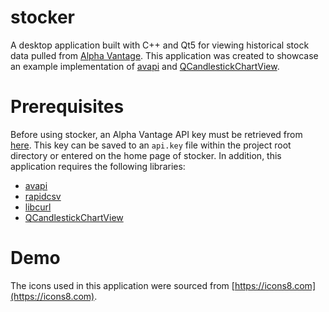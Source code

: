 # stocker
A desktop application built with C++ and Qt5 for viewing historical stock data pulled from [Alpha Vantage](https://www.alphavantage.co/). This application was created to showcase an example implementation of [avapi](https://github.com/DavidM-Fox/avapi) and [QCandlestickChartView](https://github.com/DavidM-Fox/QCandlestickChartView).

# Prerequisites
Before using stocker, an Alpha Vantage API key must be retrieved from [here](https://www.alphavantage.co/support/#api-key). This key can be saved to an ```api.key``` file within the project root directory or entered on the home page of stocker. In addition, this application requires the following libraries:
* [avapi](https://github.com/DavidM-Fox/avapi)
* [rapidcsv](https://github.com/d99kris/rapidcsv)
* [libcurl](https://github.com/curl/curl)
* [QCandlestickChartView](https://github.com/DavidM-Fox/QCandlestickChartView)

# Demo
The icons used in this application were sourced from [https://icons8.com](https://icons8.com).
